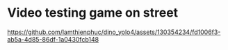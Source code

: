# Video testing game on street

https://github.com/lamthienphuc/dino_yolo4/assets/130354234/fd1006f3-ab5a-4d85-86df-1a0430fcb148

